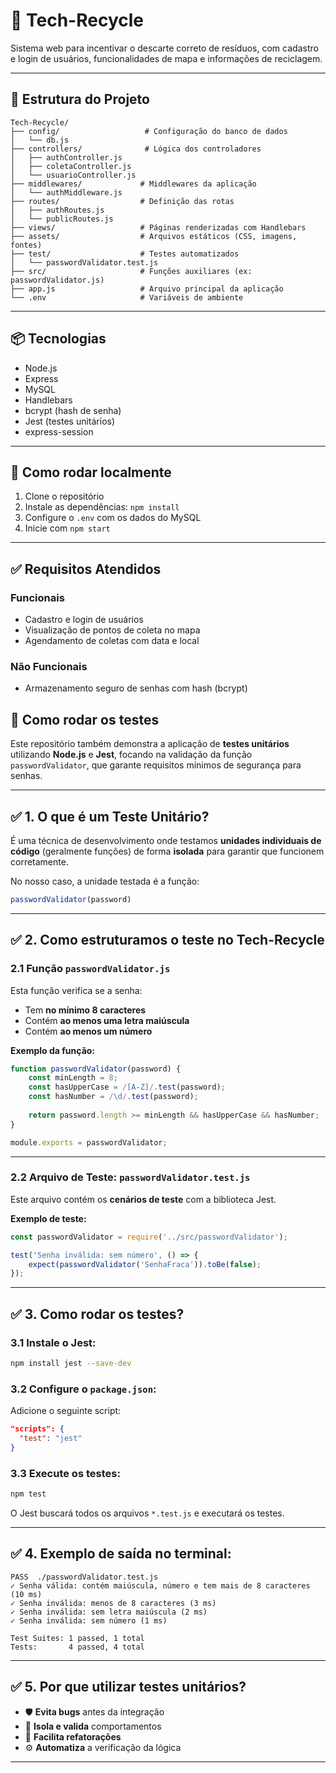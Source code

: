 # 🌱 Tech-Recycle

Sistema web para incentivar o descarte correto de resíduos, com cadastro e login de usuários, funcionalidades de mapa e informações de reciclagem.

---

## 📁 Estrutura do Projeto

```
Tech-Recycle/
├── config/                   # Configuração do banco de dados
│   └── db.js
├── controllers/              # Lógica dos controladores
│   ├── authController.js
│   ├── coletaController.js
│   └── usuarioController.js
├── middlewares/             # Middlewares da aplicação
│   └── authMiddleware.js
├── routes/                  # Definição das rotas
│   ├── authRoutes.js
│   └── publicRoutes.js
├── views/                   # Páginas renderizadas com Handlebars
├── assets/                  # Arquivos estáticos (CSS, imagens, fontes)
├── test/                    # Testes automatizados
│   └── passwordValidator.test.js
├── src/                     # Funções auxiliares (ex: passwordValidator.js)
├── app.js                   # Arquivo principal da aplicação
└── .env                     # Variáveis de ambiente
```

---

## 📦 Tecnologias

- Node.js
- Express
- MySQL
- Handlebars
- bcrypt (hash de senha)
- Jest  (testes unitários)
- express-session

---

## 🚀 Como rodar localmente

1. Clone o repositório
2. Instale as dependências: `npm install`
3. Configure o `.env` com os dados do MySQL
4. Inicie com `npm start`

---

## ✅ Requisitos Atendidos

### Funcionais
- Cadastro e login de usuários
- Visualização de pontos de coleta no mapa
- Agendamento de coletas com data e local

### Não Funcionais
- Armazenamento seguro de senhas com hash (bcrypt)

## 🧪 Como rodar os testes

Este repositório também demonstra a aplicação de **testes unitários** utilizando **Node.js** e **Jest**, focando na validação da função `passwordValidator`, que garante requisitos mínimos de segurança para senhas.

---

## ✅ 1. O que é um Teste Unitário?

É uma técnica de desenvolvimento onde testamos **unidades individuais de código** (geralmente funções) de forma **isolada** para garantir que funcionem corretamente.

No nosso caso, a unidade testada é a função:

```javascript
passwordValidator(password)
```

---

## ✅ 2. Como estruturamos o teste no Tech-Recycle

### 2.1 Função `passwordValidator.js`

Esta função verifica se a senha:

- Tem **no mínimo 8 caracteres**
- Contém **ao menos uma letra maiúscula**
- Contém **ao menos um número**

**Exemplo da função:**

```javascript
function passwordValidator(password) {
    const minLength = 8;
    const hasUpperCase = /[A-Z]/.test(password);
    const hasNumber = /\d/.test(password);
 
    return password.length >= minLength && hasUpperCase && hasNumber;
}

module.exports = passwordValidator;
```

---

### 2.2 Arquivo de Teste: `passwordValidator.test.js`

Este arquivo contém os **cenários de teste** com a biblioteca Jest.

**Exemplo de teste:**

```javascript
const passwordValidator = require('../src/passwordValidator');

test('Senha inválida: sem número', () => {
    expect(passwordValidator('SenhaFraca')).toBe(false);
});
```

---

## ✅ 3. Como rodar os testes?

### 3.1 Instale o Jest:

```bash
npm install jest --save-dev
```

### 3.2 Configure o `package.json`:

Adicione o seguinte script:

```json
"scripts": {
  "test": "jest"
}
```

### 3.3 Execute os testes:

```bash
npm test
```

O Jest buscará todos os arquivos `*.test.js` e executará os testes.

---

## ✅ 4. Exemplo de saída no terminal:

```
PASS  ./passwordValidator.test.js
✓ Senha válida: contém maiúscula, número e tem mais de 8 caracteres (10 ms)
✓ Senha inválida: menos de 8 caracteres (3 ms)
✓ Senha inválida: sem letra maiúscula (2 ms)
✓ Senha inválida: sem número (1 ms)

Test Suites: 1 passed, 1 total
Tests:       4 passed, 4 total
```

---

## ✅ 5. Por que utilizar testes unitários?

- 🛡️ **Evita bugs** antes da integração
- 🧩 **Isola e valida** comportamentos
- 🔁 **Facilita refatorações**
- ⚙️ **Automatiza** a verificação da lógica

---

